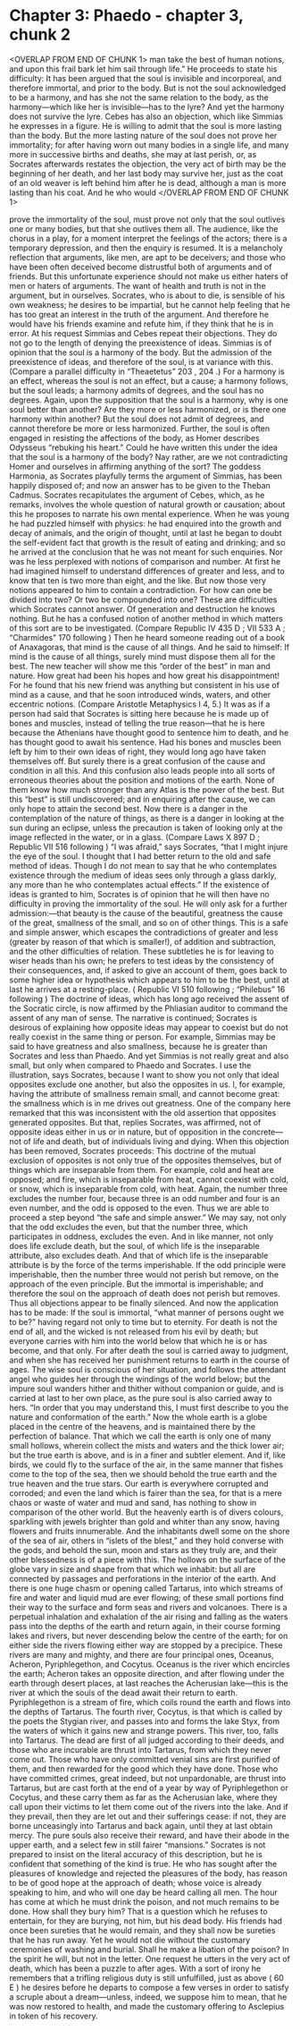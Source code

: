 # Chapter 3: Phaedo - chapter 3, chunk 2

<OVERLAP FROM END OF CHUNK 1>
man take the best of human notions, and upon this frail bark let him sail through life.” He proceeds to state his difficulty: It has been argued that the soul is invisible and incorporeal, and therefore immortal, and prior to the body. But is not the soul acknowledged to be a harmony, and has she not the same relation to the body, as the harmony⁠—which like her is invisible⁠—has to the lyre? And yet the harmony does not survive the lyre. Cebes has also an objection, which like Simmias he expresses in a figure. He is willing to admit that the soul is more lasting than the body. But the more lasting nature of the soul does not prove her immortality; for after having worn out many bodies in a single life, and many more in successive births and deaths, she may at last perish, or, as Socrates afterwards restates the objection, the very act of birth may be the beginning of her death, and her last body may survive her, just as the coat of an old weaver is left behind him after he is dead, although a man is more lasting than his coat. And he who would
</OVERLAP FROM END OF CHUNK 1>

prove the immortality of the soul, must prove not only that the soul outlives one or many bodies, but that she outlives them all. The audience, like the chorus in a play, for a moment interpret the feelings of the actors; there is a temporary depression, and then the enquiry is resumed. It is a melancholy reflection that arguments, like men, are apt to be deceivers; and those who have been often deceived become distrustful both of arguments and of friends. But this unfortunate experience should not make us either haters of men or haters of arguments. The want of health and truth is not in the argument, but in ourselves. Socrates, who is about to die, is sensible of his own weakness; he desires to be impartial, but he cannot help feeling that he has too great an interest in the truth of the argument. And therefore he would have his friends examine and refute him, if they think that he is in error. At his request Simmias and Cebes repeat their objections. They do not go to the length of denying the preexistence of ideas. Simmias is of opinion that the soul is a harmony of the body. But the admission of the preexistence of ideas, and therefore of the soul, is at variance with this. (Compare a parallel difficulty in “Theaetetus” 203 , 204 .) For a harmony is an effect, whereas the soul is not an effect, but a cause; a harmony follows, but the soul leads; a harmony admits of degrees, and the soul has no degrees. Again, upon the supposition that the soul is a harmony, why is one soul better than another? Are they more or less harmonized, or is there one harmony within another? But the soul does not admit of degrees, and cannot therefore be more or less harmonized. Further, the soul is often engaged in resisting the affections of the body, as Homer describes Odysseus “rebuking his heart.” Could he have written this under the idea that the soul is a harmony of the body? Nay rather, are we not contradicting Homer and ourselves in affirming anything of the sort? The goddess Harmonia, as Socrates playfully terms the argument of Simmias, has been happily disposed of; and now an answer has to be given to the Theban Cadmus. Socrates recapitulates the argument of Cebes, which, as he remarks, involves the whole question of natural growth or causation; about this he proposes to narrate his own mental experience. When he was young he had puzzled himself with physics: he had enquired into the growth and decay of animals, and the origin of thought, until at last he began to doubt the self-evident fact that growth is the result of eating and drinking; and so he arrived at the conclusion that he was not meant for such enquiries. Nor was he less perplexed with notions of comparison and number. At first he had imagined himself to understand differences of greater and less, and to know that ten is two more than eight, and the like. But now those very notions appeared to him to contain a contradiction. For how can one be divided into two? Or two be compounded into one? These are difficulties which Socrates cannot answer. Of generation and destruction he knows nothing. But he has a confused notion of another method in which matters of this sort are to be investigated. (Compare Republic IV 435 D ; VII 533 A ; “Charmides” 170 following ) Then he heard someone reading out of a book of Anaxagoras, that mind is the cause of all things. And he said to himself: If mind is the cause of all things, surely mind must dispose them all for the best. The new teacher will show me this “order of the best” in man and nature. How great had been his hopes and how great his disappointment! For he found that his new friend was anything but consistent in his use of mind as a cause, and that he soon introduced winds, waters, and other eccentric notions. (Compare Aristotle Metaphysics I 4, 5.) It was as if a person had said that Socrates is sitting here because he is made up of bones and muscles, instead of telling the true reason⁠—that he is here because the Athenians have thought good to sentence him to death, and he has thought good to await his sentence. Had his bones and muscles been left by him to their own ideas of right, they would long ago have taken themselves off. But surely there is a great confusion of the cause and condition in all this. And this confusion also leads people into all sorts of erroneous theories about the position and motions of the earth. None of them know how much stronger than any Atlas is the power of the best. But this “best” is still undiscovered; and in enquiring after the cause, we can only hope to attain the second best. Now there is a danger in the contemplation of the nature of things, as there is a danger in looking at the sun during an eclipse, unless the precaution is taken of looking only at the image reflected in the water, or in a glass. (Compare Laws X 897 D ; Republic VII 516 following ) “I was afraid,” says Socrates, “that I might injure the eye of the soul. I thought that I had better return to the old and safe method of ideas. Though I do not mean to say that he who contemplates existence through the medium of ideas sees only through a glass darkly, any more than he who contemplates actual effects.” If the existence of ideas is granted to him, Socrates is of opinion that he will then have no difficulty in proving the immortality of the soul. He will only ask for a further admission:⁠—that beauty is the cause of the beautiful, greatness the cause of the great, smallness of the small, and so on of other things. This is a safe and simple answer, which escapes the contradictions of greater and less (greater by reason of that which is smaller!), of addition and subtraction, and the other difficulties of relation. These subtleties he is for leaving to wiser heads than his own; he prefers to test ideas by the consistency of their consequences, and, if asked to give an account of them, goes back to some higher idea or hypothesis which appears to him to be the best, until at last he arrives at a resting-place. ( Republic VI 510 following ; “Philebus” 16 following ) The doctrine of ideas, which has long ago received the assent of the Socratic circle, is now affirmed by the Phliasian auditor to command the assent of any man of sense. The narrative is continued; Socrates is desirous of explaining how opposite ideas may appear to coexist but do not really coexist in the same thing or person. For example, Simmias may be said to have greatness and also smallness, because he is greater than Socrates and less than Phaedo. And yet Simmias is not really great and also small, but only when compared to Phaedo and Socrates. I use the illustration, says Socrates, because I want to show you not only that ideal opposites exclude one another, but also the opposites in us. I, for example, having the attribute of smallness remain small, and cannot become great: the smallness which is in me drives out greatness. One of the company here remarked that this was inconsistent with the old assertion that opposites generated opposites. But that, replies Socrates, was affirmed, not of opposite ideas either in us or in nature, but of opposition in the concrete⁠—not of life and death, but of individuals living and dying. When this objection has been removed, Socrates proceeds: This doctrine of the mutual exclusion of opposites is not only true of the opposites themselves, but of things which are inseparable from them. For example, cold and heat are opposed; and fire, which is inseparable from heat, cannot coexist with cold, or snow, which is inseparable from cold, with heat. Again, the number three excludes the number four, because three is an odd number and four is an even number, and the odd is opposed to the even. Thus we are able to proceed a step beyond “the safe and simple answer.” We may say, not only that the odd excludes the even, but that the number three, which participates in oddness, excludes the even. And in like manner, not only does life exclude death, but the soul, of which life is the inseparable attribute, also excludes death. And that of which life is the inseparable attribute is by the force of the terms imperishable. If the odd principle were imperishable, then the number three would not perish but remove, on the approach of the even principle. But the immortal is imperishable; and therefore the soul on the approach of death does not perish but removes. Thus all objections appear to be finally silenced. And now the application has to be made: If the soul is immortal, “what manner of persons ought we to be?” having regard not only to time but to eternity. For death is not the end of all, and the wicked is not released from his evil by death; but everyone carries with him into the world below that which he is or has become, and that only. For after death the soul is carried away to judgment, and when she has received her punishment returns to earth in the course of ages. The wise soul is conscious of her situation, and follows the attendant angel who guides her through the windings of the world below; but the impure soul wanders hither and thither without companion or guide, and is carried at last to her own place, as the pure soul is also carried away to hers. “In order that you may understand this, I must first describe to you the nature and conformation of the earth.” Now the whole earth is a globe placed in the centre of the heavens, and is maintained there by the perfection of balance. That which we call the earth is only one of many small hollows, wherein collect the mists and waters and the thick lower air; but the true earth is above, and is in a finer and subtler element. And if, like birds, we could fly to the surface of the air, in the same manner that fishes come to the top of the sea, then we should behold the true earth and the true heaven and the true stars. Our earth is everywhere corrupted and corroded; and even the land which is fairer than the sea, for that is a mere chaos or waste of water and mud and sand, has nothing to show in comparison of the other world. But the heavenly earth is of divers colours, sparkling with jewels brighter than gold and whiter than any snow, having flowers and fruits innumerable. And the inhabitants dwell some on the shore of the sea of air, others in “islets of the blest,” and they hold converse with the gods, and behold the sun, moon and stars as they truly are, and their other blessedness is of a piece with this. The hollows on the surface of the globe vary in size and shape from that which we inhabit: but all are connected by passages and perforations in the interior of the earth. And there is one huge chasm or opening called Tartarus, into which streams of fire and water and liquid mud are ever flowing; of these small portions find their way to the surface and form seas and rivers and volcanoes. There is a perpetual inhalation and exhalation of the air rising and falling as the waters pass into the depths of the earth and return again, in their course forming lakes and rivers, but never descending below the centre of the earth; for on either side the rivers flowing either way are stopped by a precipice. These rivers are many and mighty, and there are four principal ones, Oceanus, Acheron, Pyriphlegethon, and Cocytus. Oceanus is the river which encircles the earth; Acheron takes an opposite direction, and after flowing under the earth through desert places, at last reaches the Acherusian lake⁠—this is the river at which the souls of the dead await their return to earth. Pyriphlegethon is a stream of fire, which coils round the earth and flows into the depths of Tartarus. The fourth river, Cocytus, is that which is called by the poets the Stygian river, and passes into and forms the lake Styx, from the waters of which it gains new and strange powers. This river, too, falls into Tartarus. The dead are first of all judged according to their deeds, and those who are incurable are thrust into Tartarus, from which they never come out. Those who have only committed venial sins are first purified of them, and then rewarded for the good which they have done. Those who have committed crimes, great indeed, but not unpardonable, are thrust into Tartarus, but are cast forth at the end of a year by way of Pyriphlegethon or Cocytus, and these carry them as far as the Acherusian lake, where they call upon their victims to let them come out of the rivers into the lake. And if they prevail, then they are let out and their sufferings cease: if not, they are borne unceasingly into Tartarus and back again, until they at last obtain mercy. The pure souls also receive their reward, and have their abode in the upper earth, and a select few in still fairer “mansions.” Socrates is not prepared to insist on the literal accuracy of this description, but he is confident that something of the kind is true. He who has sought after the pleasures of knowledge and rejected the pleasures of the body, has reason to be of good hope at the approach of death; whose voice is already speaking to him, and who will one day be heard calling all men. The hour has come at which he must drink the poison, and not much remains to be done. How shall they bury him? That is a question which he refuses to entertain, for they are burying, not him, but his dead body. His friends had once been sureties that he would remain, and they shall now be sureties that he has run away. Yet he would not die without the customary ceremonies of washing and burial. Shall he make a libation of the poison? In the spirit he will, but not in the letter. One request he utters in the very act of death, which has been a puzzle to after ages. With a sort of irony he remembers that a trifling religious duty is still unfulfilled, just as above ( 60 E ) he desires before he departs to compose a few verses in order to satisfy a scruple about a dream⁠—unless, indeed, we suppose him to mean, that he was now restored to health, and made the customary offering to Asclepius in token of his recovery.